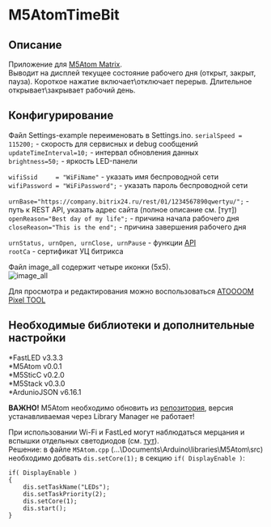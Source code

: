 # M5AtomTimeBit
## Описание  
Приложение для [M5Atom Matrix](https://m5stack.com/collections/m5-atom/products/atom-matrix-esp32-development-kit).  
Выводит на дисплей текущее состояние рабочего дня (открыт, закрыт, пауза). Короткое нажатие включает\отключает перерыв. Длительное открывает\закрывает рабочий день.  

## Конфигурирование  
Файл Settings-example переименовать в Settings.ino.
```serialSpeed = 115200;``` - скорость для сервисных и debug сообщений  
```updateTimeInterval=10;``` - интервал обновления данных  
```brightness=50;``` - яркость LED-панели  
  
```wifiSsid     = "WiFiName"``` - указать имя беспроводной сети  
```wifiPassword = "WiFiPassword";``` - указать пароль беспроводной сети  
  
```urnBase="https://company.bitrix24.ru/rest/01/1234567890qwertyu/";``` - путь к REST API, указать адрес сайта (полное описание см. [тут])  
```openReason="Best day of my life";``` - причина начала рабочего дня  
```closeReason="This is the end";``` - причина завершения рабочего дня  
    
```urnStatus, urnOpen, urnClose, urnPause``` - функции [API](https://dev.1c-bitrix.ru/rest_help/timeman/base/index.php)  
```rootCa``` - сертификат УЦ битрикса
  
Файл image_all содержит четыре иконки (5х5).  
![image_all](/image/image_all_scr.png)  
  
Для просмотра и редактирования можно воспользоваться [ATOOOOM Pixel TOOL](https://m5stack.oss-cn-shenzhen.aliyuncs.com/resource/software/AtomPixTool.exe)

## Необходимые библиотеки и дополнительные настройки  
*FastLED v3.3.3  
*M5Atom v0.0.1  
*M5SticC v0.2.0  
*M5Stack v0.3.0  
*ArdunioJSON v6.16.1  
  
**ВАЖНО!** M5Atom необходимо обновить из [репозитория](https://github.com/m5stack/M5Atom), версия устанавливаемая через Library Manager не работает!  
  
При использовании Wi-Fi и FastLed могут наблюдаться мерцания и вспышки отдельных светодиодов (см. [тут](https://github.com/m5stack/M5Atom/issues/15)).  
Решение: в файле ```M5Atom.cpp``` (...\Documents\Arduino\libraries\M5Atom\src\) необходимо добвать ```dis.setCore(1);``` в секцию ```if( DisplayEnable )```:  
```
if( DisplayEnable )
{
    dis.setTaskName("LEDs");
	dis.setTaskPriority(2);
	dis.setCore(1);
	dis.start();
}
```
